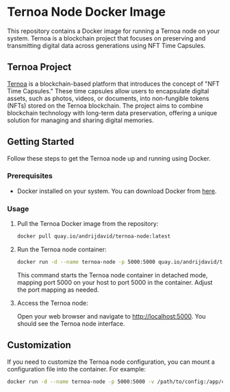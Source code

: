 # Ternoa Node Docker Image

This repository contains a Docker image for running a Ternoa node on your system. Ternoa is a blockchain project that focuses on preserving and transmitting digital data across generations using NFT Time Capsules.

## Ternoa Project

[Ternoa](https://www.ternoa.com/) is a blockchain-based platform that introduces the concept of "NFT Time Capsules." These time capsules allow users to encapsulate digital assets, such as photos, videos, or documents, into non-fungible tokens (NFTs) stored on the Ternoa blockchain. The project aims to combine blockchain technology with long-term data preservation, offering a unique solution for managing and sharing digital memories.

## Getting Started

Follow these steps to get the Ternoa node up and running using Docker.

### Prerequisites

- Docker installed on your system. You can download Docker from [here](https://www.docker.com/get-started).

### Usage

1. Pull the Ternoa Docker image from the repository:

    ```bash
    docker pull quay.io/andrijdavid/ternoa-node:latest
    ```

2. Run the Ternoa node container:

    ```bash
    docker run -d --name ternoa-node -p 5000:5000 quay.io/andrijdavid/ternoa-node:latest
    ```

    This command starts the Ternoa node container in detached mode, mapping port 5000 on your host to port 5000 in the container. Adjust the port mapping as needed.

3. Access the Ternoa node:

    Open your web browser and navigate to [http://localhost:5000](http://localhost:5000). You should see the Ternoa node interface.

## Customization

If you need to customize the Ternoa node configuration, you can mount a configuration file into the container. For example:

```bash
docker run -d --name ternoa-node -p 5000:5000 -v /path/to/config:/app/config your-username/ternoa-node:latest
